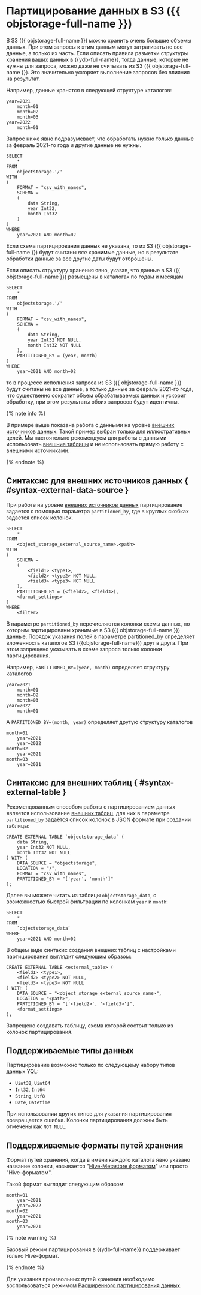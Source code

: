 # Партицирование данных в S3 ({{ objstorage-full-name }})

В S3 ({{ objstorage-full-name }}) можно хранить очень большие объемы данных. При этом запросы к этим данным могут затрагивать не все данные, а только их часть. Если описать правила разметки структуры хранения ваших данных в {{ydb-full-name}}, тогда данные, которые не нужны для запроса, можно даже не считывать из S3 ({{ objstorage-full-name }}). Это значительно ускоряет выполнение запросов без влияния на результат.

Например, данные хранятся в следующей структуре каталогов:

```text
year=2021
    month=01
    month=02
    month=03
year=2022
    month=01
```

Запрос ниже явно подразумевает, что обработать нужно только данные за февраль 2021-го года и другие данные не нужны.

```yql
SELECT
    *
FROM
    objectstorage.'/'
WITH
(
    FORMAT = "csv_with_names",
    SCHEMA =
    (
        data String,
        year Int32,
        month Int32
    )
)
WHERE
    year=2021 AND month=02
```

Если схема партицирования данных не указана, то из S3 ({{ objstorage-full-name }}) будут считаны *все* хранимые данные, но в результате обработки данные за все другие даты будут отброшены.

Если описать структуру хранения явно, указав, что данные в S3 ({{ objstorage-full-name }}) размещены в каталогах по годам и месяцам

```yql
SELECT
    *
FROM
    objectstorage.'/'
WITH
(
    FORMAT = "csv_with_names",
    SCHEMA =
    (
        data String,
        year Int32 NOT NULL,
        month Int32 NOT NULL
    ),
    PARTITIONED_BY = (year, month)
)
WHERE
    year=2021 AND month=02
```

то в процессе исполнения запроса из S3 ({{ objstorage-full-name }}) будут считаны не все данные, а только данные за февраль 2021-го года, что существенно сократит объем обрабатываемых данных и ускорит обработку, при этом результаты обоих запросов будут идентичны.

{% note info %}

В примере выше показана работа с данными на уровне [внешних источников данных](../../datamodel/external_data_source.md). Такой пример выбран только для иллюстративных целей. Мы настоятельно рекомендуем для работы с данными использовать [внешние таблицы](../../datamodel/external_table.md) и не использовать прямую работу с внешними источниками.

{% endnote %}

## Синтаксис для внешних источников данных { #syntax-external-data-source }

При работе на уровне [внешних источников данных](../../datamodel/external_data_source.md) партицирование задается с помощью параметра `partitioned_by`, где в круглых скобках задается список колонок.

```yql
SELECT
    *
FROM
    <object_storage_external_source_name>.<path>
WITH
(
    SCHEMA =
    (
        <field1> <type1>,
        <field2> <type2> NOT NULL,
        <field3> <type3> NOT NULL
    ),
    PARTITIONED_BY = (<field2>, <field3>),
    <format_settings>
)
WHERE
    <filter>
```

В параметре `partitioned_by` перечисляются колонки схемы данных, по которым партицированы хранимые в S3 ({{ objstorage-full-name }}) данные. Порядок указания полей в параметре partitioned_by определяет вложенность каталогов S3 ({{objstorage-full-name}}) друг в друга. При этом запрещено указывать в схеме запроса только колонки партицирования.

Например, `PARTITIONED_BY=(year, month)` определяет структуру каталогов

```text
year=2021
    month=01
    month=02
    month=03
year=2022
    month=01
```

А `PARTITIONED_BY=(month, year)` определяет другую структуру каталогов

```text
month=01
    year=2021
    year=2022
month=02
    year=2021
month=03
    year=2021
```

## Синтаксис для внешних таблиц { #syntax-external-table }

Рекомендованным способом работы с партицированием данных является использование [внешних таблиц](../../datamodel/external_table.md), для них в параметре `partitioned_by` задаётся список колонок в JSON формате при создании таблицы:

```yql
CREATE EXTERNAL TABLE `objectstorage_data` (
    data String,
    year Int32 NOT NULL,
    month Int32 NOT NULL
) WITH (
    DATA_SOURCE = "objectstorage",
    LOCATION = "/",
    FORMAT = "csv_with_names",
    PARTITIONED_BY = "['year', 'month']"
);
```

Далее вы можете читать из таблицы `objectstorage_data`, с возможностью быстрой фильтрации по колонкам `year` и `month`:

```yql
SELECT
    *
FROM
    `objectstorage_data`
WHERE
    year=2021 AND month=02
```

В общем виде синтакис создания внешних таблиц с настройками партицирования выглядит следующим образом:

```yql
CREATE EXTERNAL TABLE <external_table> (
    <field1> <type1>,
    <field2> <type2> NOT NULL,
    <field3> <type3> NOT NULL
) WITH (
    DATA_SOURCE = "<object_storage_external_source_name>",
    LOCATION = "<path>",
    PARTITIONED_BY = "['<field2>', '<field3>']",
    <format_settings>
);
```

Запрещено создавать таблицу, схема которой состоит только из колонок партицирования.

## Поддерживаемые типы данных

Партицирование возможно только по следующему набору типов данных YQL:

- `Uint32`, `Uint64`
- `Int32`, `Int64`
- `String`, `Utf8`
- `Date`, `Datetime`

При использовании других типов для указания партицирования возвращается ошибка. Колонки партицирования должны быть отмечены как `NOT NULL`.

## Поддерживаемые форматы путей хранения

Формат путей хранения, когда в имени каждого каталога явно указано название колонки, называется "[Hive-Metastore форматом](https://en.wikipedia.org/wiki/Apache_Hive)" или просто "Hive-форматом".

Такой формат выглядит следующим образом:

```text
month=01
    year=2021
    year=2022
month=02
    year=2021
month=03
    year=2021
```

{% note warning %}

Базовый режим партицирования в {{ydb-full-name}} поддерживает только Hive-формат.

{% endnote %}

Для указания произвольных путей хранения необходимо воспользоваться режимом [Расширенного партицирования данных](partition_projection.md).
